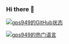 ### Hi there 👋

<!--
**gps949/gps949** is a ✨ _special_ ✨ repository because its `README.md` (this file) appears on your GitHub profile.

Here are some ideas to get you started:

- 🔭 I’m currently working on ...
- 🌱 I’m currently learning ...
- 👯 I’m looking to collaborate on ...
- 🤔 I’m looking for help with ...
- 💬 Ask me about ...
- 📫 How to reach me: ...
- 😄 Pronouns: ...
- ⚡ Fun fact: ...
-->
[![gps949的GitHub状态](https://github-readme-stats.vercel.app/api?username=gps949)](https://github.com/gps949)

[![gps949的热门语言](https://github-readme-stats.vercel.app/api/top-langs/?username=anuraghazra)](https://github.com/anuraghazra/github-readme-stats)
